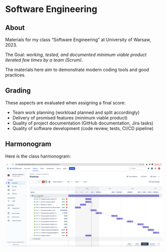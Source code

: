# Software Engineering

## About

Materials for my class “Software Engineering” at University of Warsaw, 2023.

The Goal: *working, tested, and documented minimum viable product iterated few times by a team (Scrum)*.

The materials here aim to demonstrate modern coding tools and good practices.

## Grading

These aspects are evaluated when assigning a final score:

* Team work planning (workload planned and split accordingly)
* Delivery of promised features (minimum viable product)
* Quality of project documentation (GitHub documentation, Jira tasks)
* Quality of software development (code review, tests, CI/CD pipeline)

## Harmonogram

Here is the class harmonogram:

![class_harmonogram](figures/class_harmonogram.png)
